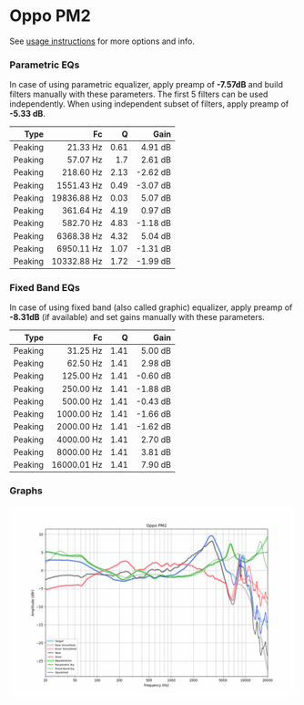 # Oppo PM2
See [usage instructions](https://github.com/jaakkopasanen/AutoEq#usage) for more options and info.

### Parametric EQs
In case of using parametric equalizer, apply preamp of **-7.57dB** and build filters manually
with these parameters. The first 5 filters can be used independently.
When using independent subset of filters, apply preamp of **-5.33 dB**.

| Type    | Fc          |    Q | Gain     |
|--------:|------------:|-----:|---------:|
| Peaking | 21.33 Hz    | 0.61 | 4.91 dB  |
| Peaking | 57.07 Hz    | 1.7  | 2.61 dB  |
| Peaking | 218.60 Hz   | 2.13 | -2.62 dB |
| Peaking | 1551.43 Hz  | 0.49 | -3.07 dB |
| Peaking | 19836.88 Hz | 0.03 | 5.07 dB  |
| Peaking | 361.64 Hz   | 4.19 | 0.97 dB  |
| Peaking | 582.70 Hz   | 4.83 | -1.18 dB |
| Peaking | 6368.38 Hz  | 4.32 | 5.04 dB  |
| Peaking | 6950.11 Hz  | 1.07 | -1.31 dB |
| Peaking | 10332.88 Hz | 1.72 | -1.99 dB |

### Fixed Band EQs
In case of using fixed band (also called graphic) equalizer, apply preamp of **-8.31dB**
(if available) and set gains manually with these parameters.

| Type    | Fc          |    Q | Gain     |
|--------:|------------:|-----:|---------:|
| Peaking | 31.25 Hz    | 1.41 | 5.00 dB  |
| Peaking | 62.50 Hz    | 1.41 | 2.98 dB  |
| Peaking | 125.00 Hz   | 1.41 | -0.60 dB |
| Peaking | 250.00 Hz   | 1.41 | -1.88 dB |
| Peaking | 500.00 Hz   | 1.41 | -0.43 dB |
| Peaking | 1000.00 Hz  | 1.41 | -1.66 dB |
| Peaking | 2000.00 Hz  | 1.41 | -1.62 dB |
| Peaking | 4000.00 Hz  | 1.41 | 2.70 dB  |
| Peaking | 8000.00 Hz  | 1.41 | 3.81 dB  |
| Peaking | 16000.01 Hz | 1.41 | 7.90 dB  |

### Graphs
![](./Oppo%20PM2.png)